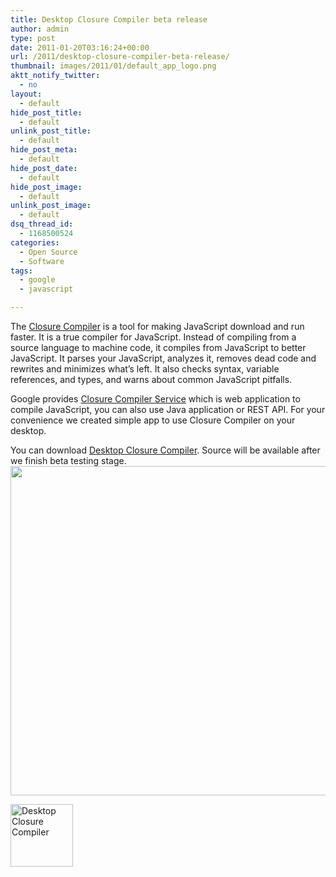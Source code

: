 ```yaml
---
title: Desktop Closure Compiler beta release
author: admin
type: post
date: 2011-01-20T03:16:24+00:00
url: /2011/desktop-closure-compiler-beta-release/
thumbnail: images/2011/01/default_app_logo.png
aktt_notify_twitter:
  - no
layout:
  - default
hide_post_title:
  - default
unlink_post_title:
  - default
hide_post_meta:
  - default
hide_post_date:
  - default
hide_post_image:
  - default
unlink_post_image:
  - default
dsq_thread_id:
  - 1168500524
categories:
  - Open Source
  - Software
tags:
  - google
  - javascript

---
```

The [Closure Compiler](http://code.google.com/closure/compiler/) is a tool for making JavaScript download and run faster. It is a true compiler for JavaScript. Instead of compiling from a source language to machine code, it compiles from JavaScript to better JavaScript. It parses your JavaScript, analyzes it, removes dead code and rewrites and minimizes what&#8217;s left. It also checks syntax, variable references, and types, and warns about common JavaScript pitfalls.

Google provides [Closure Compiler Service](http://closure-compiler.appspot.com/home) which is web application to compile JavaScript, you can also use Java application or REST API. For your convenience we created simple app to use Closure Compiler on your desktop.

You can download [Desktop Closure Compiler](http://goo.gl/0L8pX.qr). Source will be available after we finish beta testing stage.  
<img loading="lazy" class="alignnone size-full wp-image-188" title="desktop-closure-compiler" src="http://www.spidersoft.com.au/wp-content/uploads/2011/01/desktop-closure-compiler.png" alt="" width="606" height="527" srcset="https://www.spidersoft.com.au/wp-content/uploads/2011/01/desktop-closure-compiler.png 606w,images/2011/01/desktop-closure-compiler-275x240.png 275w,images/2011/01/desktop-closure-compiler-482x420.png 482w" sizes="(max-width: 606px) 100vw, 606px" /> 

<img loading="lazy" class="alignnone" title="Desktop Closure Compiler" src="http://chart.apis.google.com/chart?cht=qr&chs=100x100&choe=UTF-8&chld=H%7C0&chl=http://goo.gl/0L8pX" alt="Desktop Closure Compiler" width="100" height="100" />